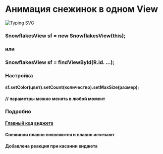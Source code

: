 # Анимация снежинок в одном View
[![Typing SVG](https://readme-typing-svg.herokuapp.com?color=%2336BCF7&lines=Один+из+вариантов)](https://git.io/typing-svg)

### SnowflakesView sf = new SnowflakesView(this);
### или
### SnowflakesView sf = findViewById(R.id. ...);

### Настройка
#### sf.setColor(цвет).setCount(количество).setMaxSize(размер);
#### // параметры можно менять в любой момент

### Подробно
#### [Главный код виджета](https://github.com/VirKato-dev/SnowflakesView/blob/master/app/src/main/java/my/example/snowflakesview/view/SnowflakesView.java)
#### Снежинки плавно появляются и плавно исчезают
#### Добавлена реакция при касании виджета